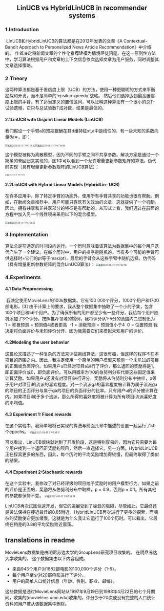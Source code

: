 ## <center>LinUCB vs HybridLinUCB in recommender systems



### 1.Introduction

​      LinUCB和HybridLinUCB的算法都是在2012年发表的文章《A Contextual-Bandit Approach to Personalized News Article Recommendation》中介绍的。
​      作者决定将新闻文章的个性化推荐建模为情境匪徒问题。在这一原则性方法中，学习算法根据用户和文章的上下文信息依次选择文章为用户服务，同时调整其文章选择策略。

### 2.Theory

​       这两种算法都是基于置信度上限（UCB）的方法，使用一种更聪明的方式来平衡 勘探和开发，而不是简单的'epsilon-greedy'战略。 然后他们选择达到最高置信度上限的手臂。有了适当定义的置信区间，可以证明这种算法有一个很小的总T-试验遗憾，它只与总试验数T成对数，结果是最佳的。

#### 2.1LinUCB with Disjoint Linear Models (LinUCB)

​    我们假设一个手臂a的预期报酬在其d维特征xt,a中是线性的，有一些未知的系数向量θa∗，即：

<img src="translation.assets/截屏2021-05-31 下午7.13.40.png" alt="截屏2021-05-31 下午7.13.40" style="zoom:50%;" /><img src="translation.assets/截屏2021-05-31 下午7.14.00.png" alt="截屏2021-05-31 下午7.14.00" style="zoom:50%;" />

这个模型被称为离散模型，因为不同的手臂之间不共享参数。解决方案是通过一个简单的脊回归来实现的，图1中可以看到一个允许增量更新参数矩阵的算法。伪代码实现（具有增量更新参数矩阵的LinUCB算法）：

<img src="translation.assets/截屏2021-05-31 下午7.14.58.png" alt="截屏2021-05-31 下午7.14.58" style="zoom: 33%;" />

#### 2.2LinUCB with Hybrid Linear Models (HybridLin- UCB)

在许多应用中，除了特定手臂的功能外，使用所有手臂共享的功能也很有帮助。例如，在新闻文章推荐中，用户可能只喜欢有关政治的文章，这就提供了一个机制。因此，拥有共享和非共享部分的特征是有帮助的。从形式上看，我们通过在前面的方程中加入另一个线性项来采用以下的混合模型。

<img src="translation.assets/截屏2021-05-31 下午7.18.32.png" alt="截屏2021-05-31 下午7.18.32" style="zoom:50%;" />

### 3.Implementation

​        算法总是在选定的时间段内运行。一个历时意味着该算法为数据集中的每个用户迭代产生了一个建议。在每个历时中，用户的排序是随机的。当有多个可能的手臂可供选择时=它们的pt等于max(pt)，最后的手臂会从这些手臂中随机选择。伪代码（具有增量更新参数矩阵的混合LinUCB算法）：
<img src="translation.assets/截屏2021-05-31 下午7.22.36.png" alt="截屏2021-05-31 下午7.22.36" style="zoom:50%;" />



### 4.Experiments

#### 4.1 Data Preprocessing

​      我决定使用MovieLens的100k数据集。它有100 000个评分，1000个用户和1700部电影。[3]
​      由于计算上的要求，我从整个数据集中抽取了一个小的子集，包含100个项目和56个用户。为了确保所有的用户都至少有一些评分，我给每个用户随机添加了3个评分。
​      按照推荐领域的惯例，我将评分从1-5分的范围内二进制化为
​			1 = 积极预测 = 预测值4或者更高
​			-1 = 消极预测 = 预测值小于4
​			0 = 位置预测
我决定将负面评价与未知评价分开，因为我需要它们来模拟未知用户的评价。

#### 4.2Modeling the user behavior

​       这篇论文描述了一种复杂的方法来评估离线算法，这很有趣，但这样的程序不在本项目的范围之内。因此，我决定使用一个简单的用户模型来预测一个未见过的项目的正面或负面评价。
​       如果用户u已经对项目a进行了评价，那么返回的奖励将是1，即正面评价或0，即负面评价。可以用概率为1/0的伯努利分布代替这些固定值来计算奖励。
​        如果用户u还没有对项目i进行评分，奖励将从伯努利分布中抽样，p等于用户对项目i的流派的喜欢程度。对一个流派ga的喜欢程度被计算为属于流派ga的项目的正面评分与属于ga的项目的负面评分的比率。只有用户u的评分被计算在内。如果项目i属于多个流派，那么所得的喜好度将被计算为所有项目i流派喜好度的平均值。

#### 4.3 Experiment 1: Fixed rewards

在这个实验中，我简单地将已实现的算法与前面几章中描述的设置一起运行了50个epochs。
<img src="translation.assets/截屏2021-05-31 下午7.38.17.png" alt="截屏2021-05-31 下午7.38.17" style="zoom:50%;" />

​      可以看出，LinUCB很快就达到了开发阶段，这是特别容易的，因为它只需要为每个用户找到一个返回正奖励的项目，然后一直选择它。
​      另一方面，HybridLinUCB正在探索更多的东西，因此，每个历时的平均奖励增加得较慢，但最终取得了类似的结果。

#### 4.4 Experiment 2:Stochastic rewards

​       在这个实验中，我修改了对已经评级的项目给予奖励时的用户模型行为。如果之前的评价是正面的，奖励将从伯努利分布中取样，p = 0.9，否则p = 0.1。所有其他的参数都保持不变。
<img src="translation.assets/截屏2021-05-31 下午7.39.26.png" alt="截屏2021-05-31 下午7.39.26" style="zoom:50%;" />

​       LinUCB再次试图快速开发，但它的进展受到了噪音的阻碍，尽管如此，它最终还是设法保持在接近最佳的0.85附近。
​      HybridLinUCB再次进行了更多的探索，而嘈杂的奖励使它更加缓慢，这就是为什么我让它运行了100个历时。可以看出，它最终在稍差的0.8的平均奖励附近震荡。





## translations in readme

MovieLens数据集是由明尼苏达大学的GroupLens研究项目收集的。
在明尼苏达大学收集的。
这个数据集由以下内容组成。
 * 来自943个用户对1682部电影的100,000个评分（1-5）。 
 * 每个用户至少对20部电影进行了评分。
 * 用户的简单人口统计信息（年龄、性别、职业、邮编）。

这些数据是通过MovieLens网站从1997年9月19日到1998年4月22日的七个月期间，收集的(movielens.umn.edu)收集的，评分少于20次或没有完整的人口统计资料的用户被从该数据集中删除。


